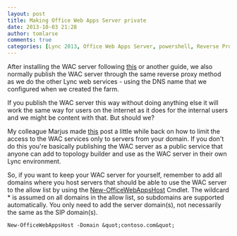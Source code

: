 ```yaml
---
layout: post
title: Making Office Web Apps Server private
date: 2013-10-03 21:28
author: tomlarse
comments: true
categories: [Lync 2013, Office Web Apps Server, powershell, Reverse Proxy, security, Unified Communications, WAC]
---
```

After installing the WAC server following <a href="http://ucdaily.net/2013/01/16/installing-the-office-web-apps-server-for-lync-server-2013/" title="this" target="_blank">this</a> or another guide, we also normally publish the WAC server through the same reverse proxy method as we do the other Lync web services - using the DNS name that we configured when we created the farm. 

If you publish the WAC server this way without doing anything else it will work the same way for users on the internet as it does for the internal users and we might be content with that. But should we? 

My colleague Marjus made <a href="http://marjuss.wordpress.com/2013/05/03/basic-security-better-than-no-security-limit-access-to-office-web-apps-server/" title="post" target="_blank">this</a> post a little while back on how to limit the access to the WAC services only to servers from your domain. If you don't do this you're basically publishing the WAC server as a public service that anyone can add to topology builder and use as the WAC server in their own Lync environment. 

So, if you want to keep your WAC server for yourself, remember to add all domains where you host servers that should be able to use the WAC server to the allow list by using the <a href="http://technet.microsoft.com/en-us/library/jj219459.aspx" title="New-OfficeWebAppsHost" target="_blank">New-OfficeWebAppsHost</a> Cmdlet. The wildcard * is assumed on all domains in the allow list, so subdomains are supported automatically. You only need to add the server domain(s), not necessarily the same as the SIP domain(s). 

```
New-OfficeWebAppsHost -Domain &quot;contoso.com&quot;
```
